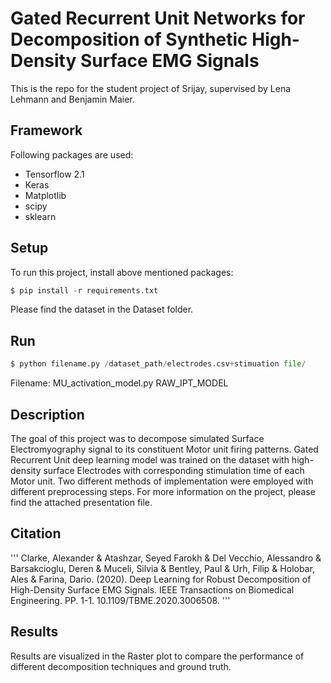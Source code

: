 # Gated Recurrent Unit Networks for Decomposition of Synthetic High-Density Surface EMG Signals

This is the repo for the student project of Srijay, supervised by Lena Lehmann and Benjamin Maier.

## Framework
Following packages are used:
* Tensorflow 2.1
* Keras 
* Matplotlib
* scipy
* sklearn


## Setup
To run this project, install above mentioned packages:
```python
$ pip install -r requirements.txt
```
Please find the dataset in the Dataset folder.

## Run
 ```python
$ python filename.py /dataset_path/electrodes.csv+stimuation file/
```
Filename:
MU_activation_model.py 
RAW_IPT_MODEL

## Description

The goal of this project was to decompose simulated Surface Electromyography signal to its constituent Motor unit firing patterns.
Gated Recurrent Unit deep learning model was trained on the dataset with high-density surface Electrodes with corresponding stimulation time of each Motor unit.
Two different methods of implementation were employed with different preprocessing steps.
For more information on the project, please find the attached presentation file.

## Citation
'''
Clarke, Alexander & Atashzar, Seyed Farokh & Del Vecchio, Alessandro & Barsakcioglu, Deren & Muceli, Silvia & Bentley, Paul & Urh, Filip & Holobar, Ales & Farina, Dario. (2020). Deep Learning for Robust Decomposition of High-Density Surface EMG Signals. IEEE Transactions on Biomedical Engineering. PP. 1-1. 10.1109/TBME.2020.3006508. 
'''

## Results

Results are visualized in the Raster plot to compare the performance of different decomposition techniques and ground truth.



